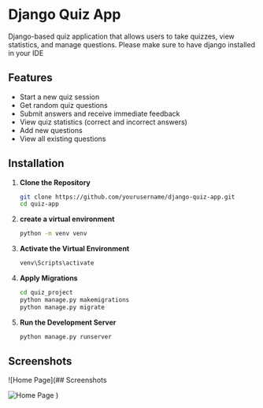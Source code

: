 # Django Quiz App
 Django-based quiz application that allows users to take quizzes, view statistics, and manage questions.
 Please make sure to have django installed in your IDE

## Features

- Start a new quiz session
- Get random quiz questions
- Submit answers and receive immediate feedback
- View quiz statistics (correct and incorrect answers)
- Add new questions
- View all existing questions

## Installation

1. **Clone the Repository**

   ```bash
   git clone https://github.com/yourusername/django-quiz-app.git
   cd quiz-app
2. **create a virtual environment**
   ```bash
   python -m venv venv
4. **Activate the Virtual Environment**
   ```bash
   venv\Scripts\activate

8. **Apply Migrations**
   ```bash
   cd quiz_project
   python manage.py makemigrations
   python manage.py migrate
10. **Run the Development Server**
    ```bash
    python manage.py runserver

## Screenshots

![Home Page](## Screenshots

![Home Page](https://github.com/AditiKulkarni9/django-quiz-app/blob/master/images/Screenshot%20(104).png?raw=true)
)


